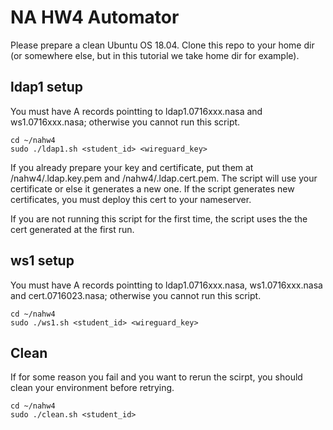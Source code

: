# NA HW4 Automator

Please prepare a clean Ubuntu OS 18.04.
Clone this repo to your home dir (or somewhere else, but in this tutorial we take home dir for example).

## ldap1 setup
You must have A records pointting to ldap1.0716xxx.nasa and ws1.0716xxx.nasa; otherwise you cannot run this script.

```
cd ~/nahw4
sudo ./ldap1.sh <student_id> <wireguard_key>
```

If you already prepare your key and certificate, put them at /nahw4/.ldap.key.pem and /nahw4/.ldap.cert.pem. 
The script will use your certificate or else it generates a new one. If the script generates new certificates, you must deploy this cert to your nameserver.

If you are not running this script for the first time, the script uses the the cert generated at the first run.

## ws1 setup
You must have A records pointting to ldap1.0716xxx.nasa, ws1.0716xxx.nasa and cert.0716023.nasa; otherwise you cannot run this script.

```
cd ~/nahw4
sudo ./ws1.sh <student_id> <wireguard_key>
```

## Clean
If for some reason you fail and you want to rerun the scirpt, you should clean your environment before retrying.
```
cd ~/nahw4
sudo ./clean.sh <student_id>
```

